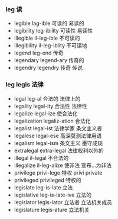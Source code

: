 ### leg 读

- legible lag-ible 可读的 易读的
- legibility leg-ibility 可读性 易读性
- illegible il-leg-ible 不可读的
- illegibility il-leg-iblity 不可读地
- legend leg-end 传奇
- legendary legend-ary 传奇的
- legendry legendry 传奇 传说


### leg legis 法律

- legal leg-al  合法的 法律上的
- legality legal-ity 合法性 法律性
-  legalize legal-ize  使合法化
- legalization legaliz-ation 合法化
- legalist legal-ist  法律学家 条文主义者
- legalese legal-ese 高深莫测法律用语
- legalism legal-ism 条文主义 墨守成规
- extralegal extra-legal 法律权利以外的
- illegal il-legal  不合法的
- illegalize il-leg-alize 使非法  宣布...为非法
- privilege privi-lege 特权  privi  private
- privileged privileged 特权的
- legislate leg-is-late 立法
- legislative leg-is-late-ive 立法的
- legislator legis-lator  立法者 立法机关成员
- legislature legis-ature 立法机关
